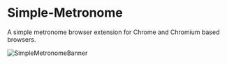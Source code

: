 # Simple-Metronome
A simple metronome browser extension for Chrome and Chromium based browsers.

![SimpleMetronomeBanner](https://user-images.githubusercontent.com/100994529/232638416-0f48e358-fdbc-4d26-bcba-4941af8d2b97.png)
